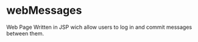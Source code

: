 webMessages
===========

Web Page Written in JSP wich allow users to log in and commit messages between them.